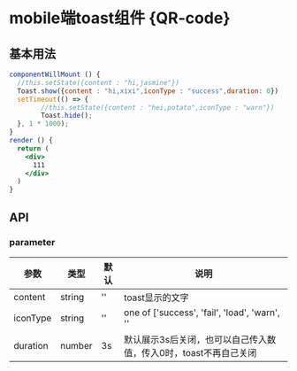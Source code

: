 # mobile端toast组件 {QR-code}

## 基本用法

```jsx harmony
componentWillMount () {
  //this.setState({content : "hi,jasmine"})
  Toast.show({content : "hi,xixi",iconType : "success",duration: 0})
  setTimeout(() => {
        //this.setState({content : "hei,potato",iconType : "warn"})
        Toast.hide();
  }, 1 * 1000);
}
render () {
  return (
    <div>
      111
    </div>
  )
}
```
## API

### parameter

|   参数    |   类型   |   默认  |   说明     |
|-----------|----------|------------|-------------------|
| content  |  string  |   ''  | toast显示的文字  |
| iconType  |  string  |   ''   | one of ['success', 'fail', 'load', 'warn', '' |
| duration  |  number  |    3s  |  默认展示3s后关闭，也可以自己传入数值，传入0时，toast不再自己关闭|